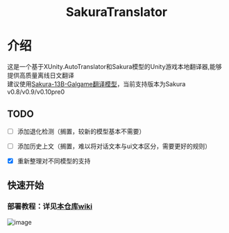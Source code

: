 <div align="center">
<h1>
  SakuraTranslator
</h1>
</div>

# 介绍
这是一个基于XUnity.AutoTranslator和Sakura模型的Unity游戏本地翻译器,能够提供高质量离线日文翻译  
建议使用[Sakura-13B-Galgame翻译模型](https://github.com/SakuraLLM/Sakura-13B-Galgame)，当前支持版本为Sakura v0.8/v0.9/v0.10pre0

## TODO
- [ ] 添加退化检测（搁置，较新的模型基本不需要）
- [ ] 添加历史上文（搁置，难以将对话文本与ui文本区分，需要更好的规则）
- [x] 重新整理对不同模型的支持


## 快速开始
### 部署教程：详见[本仓库wiki](https://github.com/fkiliver/SakuraTranslator/wiki)
![image](https://github.com/fkiliver/SakuraTranslator/assets/48873439/ffba161d-8d0c-4a0e-bd15-71ab95db30ef)
